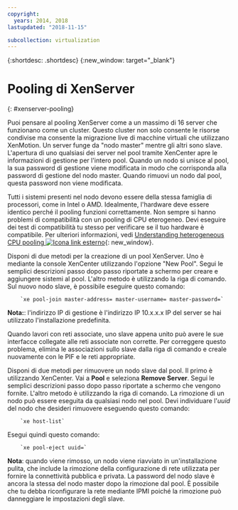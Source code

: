 ```yaml
---
copyright:
  years: 2014, 2018
lastupdated: "2018-11-15"

subcollection: virtualization
---
```


{:shortdesc: .shortdesc}
{:new_window: target="_blank"}

# Pooling di XenServer
{: #xenserver-pooling}

Puoi pensare al pooling XenServer come a un massimo di 16 server che funzionano come un cluster. Questo cluster non solo consente le risorse condivise ma consente la migrazione live di macchine virtuali che utilizzano XenMotion. Un server funge da "nodo master" mentre gli altri sono slave. L'apertura di uno qualsiasi dei server nel pool tramite XenCenter apre le informazioni di gestione per l'intero pool. Quando un nodo si unisce al pool, la sua password di gestione viene modificata in modo che corrisponda alla password di gestione del nodo master. Quando rimuovi un nodo dal pool, questa password non viene modificata.

Tutti i sistemi presenti nel nodo devono essere della stessa famiglia di processori, come in Intel o AMD. Idealmente, l'hardware deve essere identico perché il pooling funzioni correttamente. Non sempre si hanno problemi di compatibilità con un pooling di CPU eterogeneo. Devi eseguire dei test di compatibilità tu stesso per verificare se il tuo hardware è compatibile. Per ulteriori informazioni, vedi [Understanding heterogeneous CPU pooling ![Icona link esterno](../../icons/launch-glyph.svg "Icona link esterno")](http://support.citrix.com/article/CTX127059){: new_window}.

Disponi di due metodi per la creazione di un pool XenServer. Uno è mediante la console XenCenter utilizzando l'opzione "New Pool". Segui le semplici descrizioni passo dopo passo riportate a schermo per creare e aggiungere sistemi al pool. L'altro metodo è utilizzando la riga di comando. Sul nuovo nodo slave, è possibile eseguire questo comando:

        `xe pool-join master-address= master-username= master-password=`

**Nota:**: l'indirizzo IP di gestione è l'indirizzo IP 10.x.x.x IP del server se hai utilizzato l'installazione predefinita.

Quando lavori con reti associate, uno slave appena unito può avere le sue interfacce collegate alle reti associate non corrette. Per correggere questo problema, elimina le associazioni sullo slave dalla riga di comando e creale nuovamente con le PIF e le reti appropriate.

Disponi di due metodi per rimuovere un nodo slave dal pool. Il primo è utilizzando XenCenter. Vai a **Pool** e seleziona **Remove Server**. Segui le semplici descrizioni passo dopo passo riportate a schermo che vengono fornite. L'altro metodo è utilizzando la riga di comando. La rimozione di un nodo può essere eseguita da qualsiasi nodo nel pool. Devi individuare l'_uuid_ del nodo che desideri rimuovere eseguendo questo comando:

        `xe host-list`

Esegui quindi questo comando:

        `xe pool-eject uuid=`

**Nota**: quando viene rimosso, un nodo viene riavviato in un'installazione pulita, che include la rimozione della configurazione di rete utilizzata per fornire la connettività pubblica e privata. La password del nodo slave è ancora la stessa del nodo master dopo la rimozione dal pool. È possibile che tu debba riconfigurare la rete mediante IPMI poiché la rimozione può danneggiare le impostazioni degli slave.
